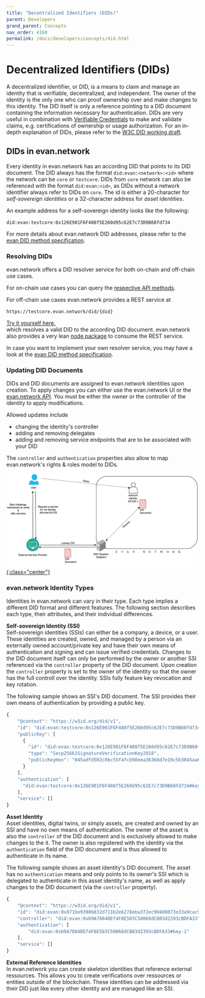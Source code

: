 ```yaml
---
title: "Decentralized Identifiers (DIDs)"
parent: Developers
grand_parent: Concepts
nav_order: 4160
permalink: /docs/developers/concepts/did.html
---
```


# Decentralized Identifiers (DIDs)
A decentralized identifier, or DID, is a means to claim and manage an identity that is verifiable, decentralized, and independent.
The owner of the identity is the only one who can proof ownership over and make changes to this identity.
The DID itself is only a reference pointing to a DID document containing the information necessary for authentication.
DIDs are very useful in combination with [Verifiable Credentials](./4170_VC.md) to make and validate claims, e.g. certifications of ownership or usage authorization.
For an in-depth explanation of DIDs, please refer to the [W3C DID working draft](https://w3c.github.io/did-core).

## DIDs in evan.network

Every identity in evan.network has an according DID that points to its DID document. The DID always has the format `did:evan:<network>:<id>` where the network can be `core` or `testcore`. DIDs from `core` network can also be referenced with the format `did:evan:<id>`, as DIDs without a network identifier always refer to DIDs on `core`. The id is either a 20-character for *self-sovereign identities* or a 32-character address for *asset identities*.

An example address for a self-sovereign identity looks like the following:
```
did:evan:testcore:0x126E901F6F408f5E260d95c62E7c73D9B60fd734
```
For more details about evan.network DID addresses, please refer to the [evan DID method specification](https://github.com/evannetwork/evan.network-DID-method-specification/blob/master/evan_did_method_spec.md).

### Resolving DIDs
evan.network offers a DID resolver service for both on-chain and off-chain use cases.

For on-chain use cases you can query the [respective API methods](https://api-blockchain-core.readthedocs.io/en/latest/profile/did.html).

For off-chain use cases evan.network provides a REST service at
```
https://testcore.evan.network/did/{did}
```
[Try it yourself here.](https://testcore.evan.network/did/did:evan:testcore:0x126E901F6F408f5E260d95c62E7c73D9B60fd734)  
which resolves a valid DID to the according DID document. evan.network also provides a very lean [node package](https://www.npmjs.com/package/@evan.network/did-resolver) to consume the REST service.

In case you want to implement your own resolver service, you may have a look at the [evan DID method specification](https://github.com/evannetwork/evan.network-DID-method-specification/blob/master/evan_did_method_spec.md).

### Updating DID Documents
DIDs and DID documents are assigned to evan.network identities upon creation.
To apply changes you can either use the evan.network UI or the [evan.network API](https://github.com/evannetwork/api-blockchain-core).
You must be either the owner or the controller of the identity to apply modifications.

Allowed updates include
- changing the identity's controller
- adding and removing delegates
- adding and removing service endpoints that are to be associated with your DID

The `controller` and `authentication` properties also allow to map evan.network's rights & roles model to DIDs.

[![did concept](/docs/4000_developers/4100_concepts/img/did_concept.png){:class="center"}](/docs/4000_developers/4100_concepts/img/did_concept.png)


### evan.network Identity Types
Identities in evan.network can vary in their type.
Each type implies a different DID format and different features.
The following section describes each type, their attributes, and their individual differences.

**Self-sovereign Identity (SSI)**<br>
Self-sovereign identities (SSIs) can either be a company, a device, or a user. These identities are created, owned, and managed by a person via an externally owned account/private key and have their own means of authentication and signing and can issue verified credentials. Changes to the DID document itself can only be performed by the owner or another SSI referenced via the `controller` property of the DID document. Upon creation the `controller` property is set to the owner of the identity so that the owner has the full controll over the identity. SSIs fully feature key revocation and key rotation.

The following sample shows an SSI's DID document. The SSI provides their own means of authentication by providing a public key.
```js
{
    "@context": "https://w3id.org/did/v1",
    "id": "did:evan:testcore:0x126E901F6F408f5E260d95c62E7c73D9B60fd734",
    "publicKey": [
      {
        "id": "did:evan:testcore:0x126E901F6F408f5E260d95c62E7c73D9B60fd734#key-1",
        "type": "Secp256k1SignatureVerificationKey2018",
        "publicKeyHex": "045adfd502c0bc55f4fcb90eea36368d7e19c5b3045aa6f51dfa3699046e9751251d21bc6bdd06c1ff0014fcbbf9f1d83c714434f2b33d713aaf46760f2d53f10d"
      }
    ],
    "authentication": [
      "did:evan:testcore:0x126E901F6F408f5E260d95c62E7c73D9B60fd734#key-1"
    ],
    "service": []
}
```

**Asset Identity**<br>
Asset identities, digital twins, or simply assets, are created and owned by an SSI and have no own means of authentication. The owner of the asset is also the `controller` of the DID document and is exclusively allowed to make changes to the it. The owner is also registered with the identity via the `authentication` field of the DID document and is thus allowed to authenticate in its name.

The following sample shows an asset identity's DID document. The asset has no `authentication` means and only points to its owner's SSI which is delegated to authenticate in this asset identity's name, as well as apply changes to the DID document (via the `controller` property).

```js
{
    "@context": "https://w3id.org/did/v1",
    "id": "did:evan:0x071be9398b832d711b2e6278eba372ec968d8073e33a9cac9289c3ed06fc0701",
    "controller": "did:evan:0xb9A7884DEf4F8E503C50068dCB03d2393cBDFA33",
    "authentication": [
        "did:evan:0xb9A7884DEf4F8E503C50068dCB03d2393cBDFA33#key-1"
    ],
    "service": []
}
```

**External Reference Identities**<br>
In evan.network you can create skeleton identities that reference external ressources. This allows you to create verifications over ressources or entities outside of the blockchain. These identities can be addressed via their DID just like every other identity and are managed like an SSI.
